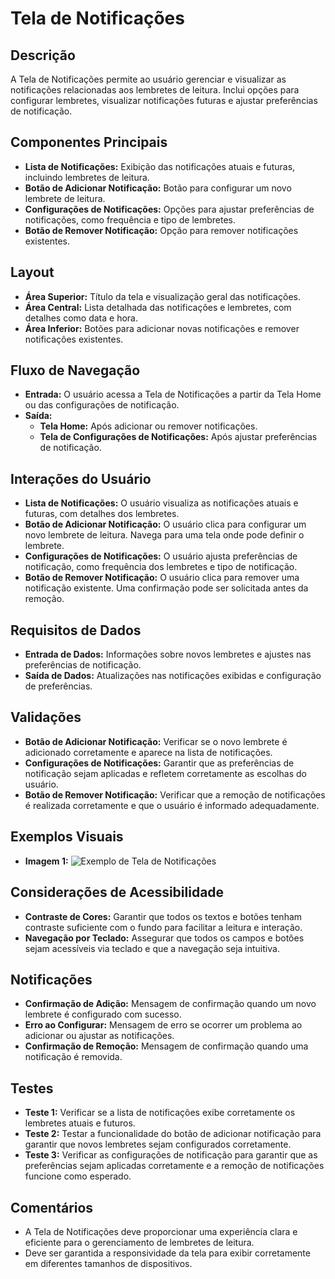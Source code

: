 # Tela de Notificações

## Descrição
A Tela de Notificações permite ao usuário gerenciar e visualizar as notificações relacionadas aos lembretes de leitura. Inclui opções para configurar lembretes, visualizar notificações futuras e ajustar preferências de notificação.

## Componentes Principais
- **Lista de Notificações:** Exibição das notificações atuais e futuras, incluindo lembretes de leitura.
- **Botão de Adicionar Notificação:** Botão para configurar um novo lembrete de leitura.
- **Configurações de Notificações:** Opções para ajustar preferências de notificações, como frequência e tipo de lembretes.
- **Botão de Remover Notificação:** Opção para remover notificações existentes.

## Layout
- **Área Superior:** Título da tela e visualização geral das notificações.
- **Área Central:** Lista detalhada das notificações e lembretes, com detalhes como data e hora.
- **Área Inferior:** Botões para adicionar novas notificações e remover notificações existentes.

## Fluxo de Navegação
- **Entrada:** O usuário acessa a Tela de Notificações a partir da Tela Home ou das configurações de notificação.
- **Saída:**
  - **Tela Home:** Após adicionar ou remover notificações.
  - **Tela de Configurações de Notificações:** Após ajustar preferências de notificação.

## Interações do Usuário
- **Lista de Notificações:** O usuário visualiza as notificações atuais e futuras, com detalhes dos lembretes.
- **Botão de Adicionar Notificação:** O usuário clica para configurar um novo lembrete de leitura. Navega para uma tela onde pode definir o lembrete.
- **Configurações de Notificações:** O usuário ajusta preferências de notificação, como frequência dos lembretes e tipo de notificação.
- **Botão de Remover Notificação:** O usuário clica para remover uma notificação existente. Uma confirmação pode ser solicitada antes da remoção.

## Requisitos de Dados
- **Entrada de Dados:** Informações sobre novos lembretes e ajustes nas preferências de notificação.
- **Saída de Dados:** Atualizações nas notificações exibidas e configuração de preferências.

## Validações
- **Botão de Adicionar Notificação:** Verificar se o novo lembrete é adicionado corretamente e aparece na lista de notificações.
- **Configurações de Notificações:** Garantir que as preferências de notificação sejam aplicadas e refletem corretamente as escolhas do usuário.
- **Botão de Remover Notificação:** Verificar que a remoção de notificações é realizada corretamente e que o usuário é informado adequadamente.

## Exemplos Visuais
- **Imagem 1:** ![Exemplo de Tela de Notificações](link_para_imagem_de_notificacoes)

## Considerações de Acessibilidade
- **Contraste de Cores:** Garantir que todos os textos e botões tenham contraste suficiente com o fundo para facilitar a leitura e interação.
- **Navegação por Teclado:** Assegurar que todos os campos e botões sejam acessíveis via teclado e que a navegação seja intuitiva.

## Notificações
- **Confirmação de Adição:** Mensagem de confirmação quando um novo lembrete é configurado com sucesso.
- **Erro ao Configurar:** Mensagem de erro se ocorrer um problema ao adicionar ou ajustar as notificações.
- **Confirmação de Remoção:** Mensagem de confirmação quando uma notificação é removida.

## Testes
- **Teste 1:** Verificar se a lista de notificações exibe corretamente os lembretes atuais e futuros.
- **Teste 2:** Testar a funcionalidade do botão de adicionar notificação para garantir que novos lembretes sejam configurados corretamente.
- **Teste 3:** Verificar as configurações de notificação para garantir que as preferências sejam aplicadas corretamente e a remoção de notificações funcione como esperado.

## Comentários
- A Tela de Notificações deve proporcionar uma experiência clara e eficiente para o gerenciamento de lembretes de leitura.
- Deve ser garantida a responsividade da tela para exibir corretamente em diferentes tamanhos de dispositivos.
